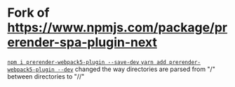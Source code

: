 # Fork of https://www.npmjs.com/package/prerender-spa-plugin-next
[`npm i prerender-webpack5-plugin --save-dev` `yarn add prerender-webpack5-plugin --dev`](https://www.npmjs.com/package/prerender-webpack5-plugin)
changed the way directories are parsed from "/" between directories to "//"
